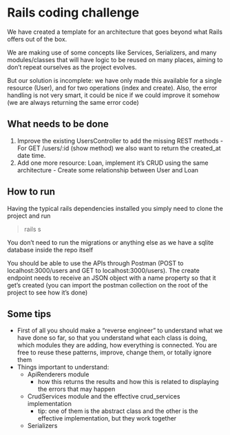 # Rails coding challenge
We have created a template for an architecture that goes beyond what Rails offers out of the box.

We are making use of some concepts like Services, Serializers, and many modules/classes that will have logic to be reused on many places, aiming to don’t repeat ourselves as the project evolves.

But our solution is incomplete: we have only made this available for a single resource (User), and for two operations (index and create). Also, the error handling is not very smart, it could be nice if we could improve it somehow (we are always returning the same error code)

## What needs to be done
  1. Improve the existing UsersController to add the missing REST methods
    - For GET /users/:id (show method) we also want to return the created_at date time.
  1. Add one more resource: Loan, implement it’s CRUD using the same architecture
    - Create some relationship between User and Loan

## How to run
Having the typical rails dependencies installed you simply need to clone the project and run

> rails s

You don’t need to run the migrations or anything else as we have a sqlite database inside the repo itself

You should be able to use the APIs through Postman (POST to localhost:3000/users and GET to localhost:3000/users). The create endpoint needs to receive an JSON object with a name property so that it get’s created (you can import the postman collection on the root of the project to see how it’s done)

## Some tips
  - First of all you should make a “reverse engineer” to understand what we have done so far, so that you understand what each class is doing, which modules they are adding, how everything is connected. You are free to reuse these patterns, improve, change them, or totally ignore them
  - Things important to understand:
    - ApiRenderers module
      - how this returns the results and how this is related to displaying the errors that may happen
    - CrudServices module and the effective crud_services implementation
      - tip: one of them is the abstract class and the other is the effective implementation, but they work together
    - Serializers
